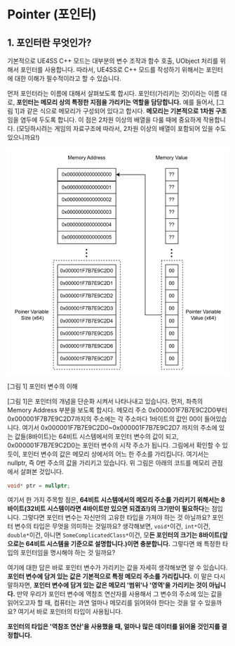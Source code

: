 # Pointer (포인터)

## 1. 포인터란 무엇인가?

기본적으로 UE4SS C++ 모드는 대부분의 변수 조작과 함수 호출, UObject 처리를 위해서 포인터를 사용합니다. 따라서, UE4SS로 C++ 모드를 작성하기 위해서는 포인터에 대한 이해가 필수적이라고 할 수 있습니다.

먼저 포인터라는 이름에 대해서 살펴보도록 합시다. 포인터(가리키는 것)이라는 이름 대로, **포인터는 메모리 상의 특정한 지점을 가리키는 역할을 담당합니다.** 예를 들어서, [그림 1]과 같은 식으로 메모리가 구성되어 있다고 합시다. **메모리는 기본적으로 1차원 구조**임을 염두에 두도록 합니다. 이 점은 2차원 이상의 배열을 다룰 때에 중요하게 작용합니다. (모딩하시려는 게임의 자료구조에 따라서, 2차원 이상의 배열이 포함되어 있을 수도 있으니까요!)

<img src="./assets/image-20250425145709724.png" alt="image-20250425145709724"  />

[그림 1] 포인터 변수의 이해

[그림 1]은 포인터의 개념을 단순화 시켜서 나타나내고 있습니다. 먼저, 좌측의 Memory Address 부분을 보도록 합시다. 메모리 주소 0x000001F7B7E9C2D0부터 0x000001F7B7E9C2D7까지의 주소에는 각 주소마다 1바이트의 값인 00이 들어있습니다. 여기서 0x000001F7B7E9C2D0~0x000001F7B7E9C2D7 까지의 주소에 있는 값들(8바이트)는 64비트 시스템에서의 포인터 변수의 값이 되고, 0x000001F7B7E9C2D0는 포인터 변수의 시작 주소가 됩니다. 그림에서 확인할 수 있듯이, 포인터 변수의 값은 메모리 상에서의 어느 한 주소를 가리킵니다. 여기서는 nullptr, 즉 0번 주소의 값을 가리키고 있습니다. 위 그림은 아래의 코드를 메모리 관점에서 살펴본 것입니다.

```c++
void* ptr = nullptr;
```

여기서 한 가지 주목할 점은, **64비트 시스템에서의 메모리 주소를 가리키기 위해서는 8바이트(32비트 시스템이라면 4바이트만 있으면 되겠죠!)의 크기만이 필요하다**는 점입니다. 그렇다면 포인터 변수는 자신만의 고유한 타입을 가져야 하는 것 아닐까요? 포인터 변수의 타입은 무엇을 의미하는 것일까요? 생각해보면, `void*`이건, `int*`이건, `double*`이건, 아니면 `SomeComplicatedClass*`이건, 모**든 포인터의 크기는 8바이트(앞으로는 64비트 시스템을 기준으로 설명합니다.)이면 충분합니다.** 그렇다면 왜 특정한 타입의 포인터임을 명시해야 하는 것 일까요?

여기에 대한 답은 바로 포인터 변수가 가리키는 값을 자세히 생각해보면 알 수 있습니다. **포인터 변수에 담겨 있는 값은 기본적으로 특정 메모리 주소를 가리킵니다.** 이 말은 다시 말하자면, **포인터 변수에 담겨 있는 값은 메모리 '범위'나 '영역'을 가리키는 것이 아닙니다.** 만약 우리가 포인터 변수에 역참조 연산자를 사용해서 그 변수의 주소에 있는 값을 읽어오고자 할 때, 컴퓨터는 과연 얼마나 메모리를 읽어와야 한다는 것을 알 수 있을까요? 여기서 바로 포인터의 타입이 사용됩니다.

**포인터의 타입은 '역참조 연산'을 사용했을 때, 얼마나 많은 데이터를 읽어올 것인지를 결정합니다.**